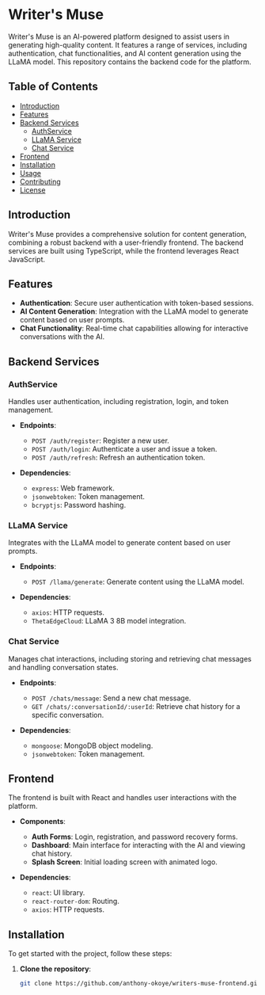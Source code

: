 # Writer's Muse

Writer's Muse is an AI-powered platform designed to assist users in generating high-quality content. It features a range of services, including authentication, chat functionalities, and AI content generation using the LLaMA model. This repository contains the backend code for the platform.

## Table of Contents

- [Introduction](#introduction)
- [Features](#features)
- [Backend Services](#backend-services)
  - [AuthService](#authservice)
  - [LLaMA Service](#llama-service)
  - [Chat Service](#chat-service)
- [Frontend](#frontend)
- [Installation](#installation)
- [Usage](#usage)
- [Contributing](#contributing)
- [License](#license)

## Introduction

Writer's Muse provides a comprehensive solution for content generation, combining a robust backend with a user-friendly frontend. The backend services are built using TypeScript, while the frontend leverages React JavaScript.

## Features

- **Authentication**: Secure user authentication with token-based sessions.
- **AI Content Generation**: Integration with the LLaMA model to generate content based on user prompts.
- **Chat Functionality**: Real-time chat capabilities allowing for interactive conversations with the AI.

## Backend Services

### AuthService

Handles user authentication, including registration, login, and token management.

- **Endpoints**:
  - `POST /auth/register`: Register a new user.
  - `POST /auth/login`: Authenticate a user and issue a token.
  - `POST /auth/refresh`: Refresh an authentication token.

- **Dependencies**:
  - `express`: Web framework.
  - `jsonwebtoken`: Token management.
  - `bcryptjs`: Password hashing.

### LLaMA Service

Integrates with the LLaMA model to generate content based on user prompts.

- **Endpoints**:
  - `POST /llama/generate`: Generate content using the LLaMA model.

- **Dependencies**:
  - `axios`: HTTP requests.
  - `ThetaEdgeCloud`: LLaMA 3 8B model integration.

### Chat Service

Manages chat interactions, including storing and retrieving chat messages and handling conversation states.

- **Endpoints**:
  - `POST /chats/message`: Send a new chat message.
  - `GET /chats/:conversationId/:userId`: Retrieve chat history for a specific conversation.

- **Dependencies**:
  - `mongoose`: MongoDB object modeling.
  - `jsonwebtoken`: Token management.

## Frontend

The frontend is built with React and handles user interactions with the platform.

- **Components**:
  - **Auth Forms**: Login, registration, and password recovery forms.
  - **Dashboard**: Main interface for interacting with the AI and viewing chat history.
  - **Splash Screen**: Initial loading screen with animated logo.

- **Dependencies**:
  - `react`: UI library.
  - `react-router-dom`: Routing.
  - `axios`: HTTP requests.

## Installation

To get started with the project, follow these steps:

1. **Clone the repository**:

   ```bash
   git clone https://github.com/anthony-okoye/writers-muse-frontend.git
